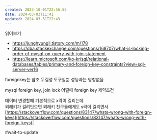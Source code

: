 ```yaml
---
created: 2023-10-01T22:56:55
date: 2024-03-03T11:41
updated: 2024-03-31T22:43
---
```

읽어보기
- https://junghyungil.tistory.com/m/178
- https://dba.stackexchange.com/questions/168707/what-is-locking-order-of-mysql-on-query-with-join-statement
- https://learn.microsoft.com/ko-kr/sql/relational-databases/tables/primary-and-foreign-key-constraints?view=sql-server-ver16


foreignkey는 참조 무결성 도구일뿐 성능과는 영향없음

mysql foreign key, join lock
어떨때 foreign key 제약조건

데이터 변경할때 기본적으로 x락이 걸리는데  
외래키가 걸려잇으면 외래키 친구들에게도 s락이 걸리면서  
[https://stackoverflow.com/questions/83147/whats-wrong-with-foreign-keys](https://stackoverflow.com/questions/83147/whats-wrong-with-foreign-keys)|


#wait-to-update
